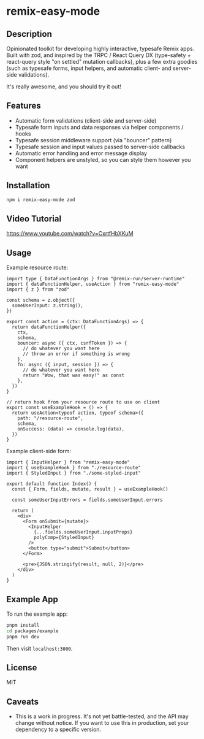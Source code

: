 # remix-easy-mode

## Description

Opinionated toolkit for developing highly interactive, typesafe Remix apps. Built with zod, and inspired by the TRPC / React Query DX (type-safety + react-query style "on settled" mutation callbacks), plus a few extra goodies (such as typesafe forms, input helpers, and automatic client- and server-side validations).

It's really awesome, and you should try it out!

## Features

- Automatic form validations (client-side and server-side)
- Typesafe form inputs and data responses via helper components / hooks
- Typesafe session middleware support (via "bouncer" pattern)
- Typesafe session and input values passed to server-side callbacks
- Automatic error handling and error message display
- Component helpers are unstyled, so you can style them however you want

## Installation

```bash
npm i remix-easy-mode zod
```

## Video Tutorial

https://www.youtube.com/watch?v=CxrtfHbXKuM

## Usage

Example resource route:

```tsx
import type { DataFunctionArgs } from "@remix-run/server-runtime"
import { dataFunctionHelper, useAction } from "remix-easy-mode"
import { z } from "zod"

const schema = z.object({
  someUserInput: z.string(),
})

export const action = (ctx: DataFunctionArgs) => {
  return dataFunctionHelper({
    ctx,
    schema,
    bouncer: async ({ ctx, csrfToken }) => {
      // do whatever you want here
      // throw an error if something is wrong
    },
    fn: async ({ input, session }) => {
      // do whatever you want here
      return "Wow, that was easy!" as const
    },
  })
}

// return hook from your resource route to use on client
export const useExampleHook = () => {
  return useAction<typeof action, typeof schema>({
    path: "/resource-route",
    schema,
    onSuccess: (data) => console.log(data),
  })
}
```

Example client-side form:

```tsx
import { InputHelper } from "remix-easy-mode"
import { useExampleHook } from "./resource-route"
import { StyledInput } from "./some-styled-input"

export default function Index() {
  const { Form, fields, mutate, result } = useExampleHook()

  const someUserInputErrors = fields.someUserInput.errors

  return (
    <div>
      <Form onSubmit={mutate}>
        <InputHelper
          {...fields.someUserInput.inputProps}
          polyComp={StyledInput}
        />
        <button type="submit">Submit</button>
      </Form>

      <pre>{JSON.stringify(result, null, 2)}</pre>
    </div>
  )
}
```

## Example App

To run the example app:

```bash
pnpm install
cd packages/example
pnpm run dev
```

Then visit `localhost:3000`.

## License

MIT

## Caveats

- This is a work in progress. It's not yet battle-tested, and the API may change without notice. If you want to use this in production, set your dependency to a specific version.
